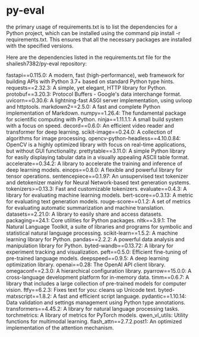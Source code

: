 # py-eval

the primary usage of requirements.txt is to list the dependencies for a Python project, which can be installed using the command pip install -r requirements.txt. This ensures that all the necessary packages are installed with the specified versions.

Here are the dependencies listed in the requirements.txt file for the shailesh7382/py-eval repository:

fastapi==0.115.0: A modern, fast (high-performance), web framework for building APIs with Python 3.7+ based on standard Python type hints.
requests==2.32.3: A simple, yet elegant, HTTP library for Python.
protobuf==3.20.3: Protocol Buffers - Google's data interchange format.
uvicorn==0.30.6: A lightning-fast ASGI server implementation, using uvloop and httptools.
markdown2==2.5.0: A fast and complete Python implementation of Markdown.
numpy==1.26.4: The fundamental package for scientific computing with Python.
ninja==1.11.1.1: A small build system with a focus on speed.
decord==0.6.0: An efficient video reader and transformer for deep learning.
scikit-image==0.24.0: A collection of algorithms for image processing.
opencv-python-headless==4.10.0.84: OpenCV is a highly optimized library with focus on real-time applications, but without GUI functionality.
prettytable==3.11.0: A simple Python library for easily displaying tabular data in a visually appealing ASCII table format.
accelerate==0.34.2: A library to accelerate the training and inference of deep learning models.
einops==0.8.0: A flexible and powerful library for tensor operations.
sentencepiece==0.1.97: An unsupervised text tokenizer and detokenizer mainly for Neural Network-based text generation systems.
tokenizers>=0.13.3: Fast and customizable tokenizers.
evaluate==0.4.3: A library for evaluating machine learning models.
bert-score==0.3.13: A metric for evaluating text generation models.
rouge-score==0.1.2: A set of metrics for evaluating automatic summarization and machine translation.
datasets==2.21.0: A library to easily share and access datasets.
packaging==24.1: Core utilities for Python packages.
nltk==3.9.1: The Natural Language Toolkit, a suite of libraries and programs for symbolic and statistical natural language processing.
scikit-learn==1.5.2: A machine learning library for Python.
pandas==2.2.2: A powerful data analysis and manipulation library for Python.
byted-wandb==0.13.72: A library for experiment tracking and visualization.
peft==0.5.0: Efficient fine-tuning of pre-trained language models.
deepspeed==0.9.5: A deep learning optimization library.
openai==0.28: The OpenAI API client library.
omegaconf==2.3.0: A hierarchical configuration library.
pyarrow==15.0.0: A cross-language development platform for in-memory data.
timm==0.6.7: A library that includes a large collection of pre-trained models for computer vision.
ftfy==6.2.3: Fixes text for you: cleans up Unicode text.
byted-matxscript==1.8.2: A fast and efficient script language.
pydantic==1.10.14: Data validation and settings management using Python type annotations.
transformers==4.45.2: A library for natural language processing tasks.
torchmetrics: A library of metrics for PyTorch models.
qwen_vl_utils: Utility functions for multimodal learning.
flash_attn==2.7.2.post1: An optimized implementation of the attention mechanism.
